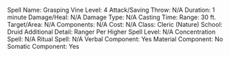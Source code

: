 
Spell Name: Grasping Vine
Level: 4
Attack/Saving Throw: N/A
Duration: 1 minute
Damage/Heal: N/A
Damage Type: N/A
Casting Time: 
Range: 30 ft.
Target/Area: N/A
Components: N/A
Cost: N/A
Class: Cleric (Nature)
School:  Druid
Additional Detail:  Ranger
Per Higher Spell Level: N/A
Concentration Spell: N/A
Ritual Spell: N/A
Verbal Component: Yes
Material Component: No
Somatic Component: Yes
